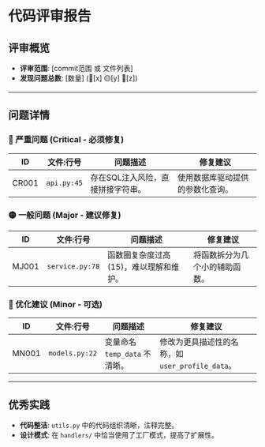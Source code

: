 # 代码评审报告

## 评审概览
- **评审范围**: [commit范围 或 文件列表]
- **发现问题总数**: [数量] (🔴[x] 🟡[y] 🔵[z])

---

## 问题详情
### 🔴 严重问题 (Critical - 必须修复)
| ID | 文件:行号 | 问题描述 | 修复建议 |
|----|-----------|----------|----------|
| CR001 | `api.py:45` | 存在SQL注入风险，直接拼接字符串。 | 使用数据库驱动提供的参数化查询。 |

### 🟡 一般问题 (Major - 建议修复)
| ID | 文件:行号 | 问题描述 | 修复建议 |
|----|-----------|----------|----------|
| MJ001 | `service.py:78` | 函数圈复杂度过高(15)，难以理解和维护。 | 将函数拆分为几个小的辅助函数。 |

### 🔵 优化建议 (Minor - 可选)
| ID | 文件:行号 | 问题描述 | 修复建议 |
|----|-----------|----------|----------|
| MN001 | `models.py:22` | 变量命名 `temp_data` 不清晰。 | 修改为更具描述性的名称，如 `user_profile_data`。 |

---

## 优秀实践
- **代码整洁**: `utils.py` 中的代码组织清晰，注释完整。
- **设计模式**: 在 `handlers/` 中恰当使用了工厂模式，提高了扩展性。